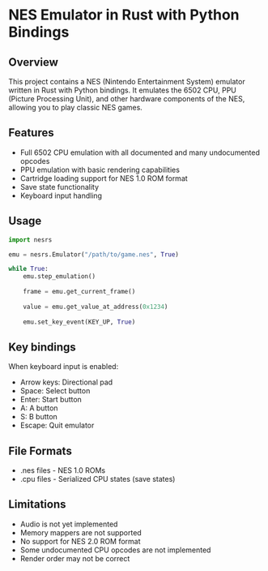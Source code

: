 # NES Emulator in Rust with Python Bindings

## Overview

This project contains a NES (Nintendo Entertainment System) emulator written in Rust with Python bindings. It emulates
the 6502 CPU, PPU (Picture Processing Unit), and other hardware components of the NES, allowing you to play classic NES
games.

## Features

- Full 6502 CPU emulation with all documented and many undocumented opcodes
- PPU emulation with basic rendering capabilities
- Cartridge loading support for NES 1.0 ROM format
- Save state functionality
- Keyboard input handling

## Usage

```python
import nesrs

emu = nesrs.Emulator("/path/to/game.nes", True)

while True:
    emu.step_emulation()
    
    frame = emu.get_current_frame()
    
    value = emu.get_value_at_address(0x1234)
    
    emu.set_key_event(KEY_UP, True)
```

## Key bindings

When keyboard input is enabled:

- Arrow keys: Directional pad
- Space: Select button
- Enter: Start button
- A: A button
- S: B button
- Escape: Quit emulator

## File Formats

- .nes files - NES 1.0 ROMs
- .cpu files - Serialized CPU states (save states)

## Limitations

- Audio is not yet implemented
- Memory mappers are not supported
- No support for NES 2.0 ROM format
- Some undocumented CPU opcodes are not implemented
- Render order may not be correct
